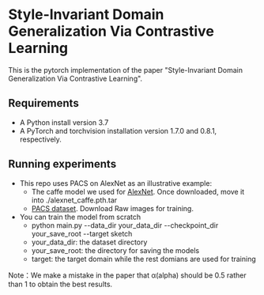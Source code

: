 # Style-Invariant Domain Generalization Via Contrastive Learning
This is the pytorch implementation of the paper "Style-Invariant Domain Generalization Via Contrastive Learning".

## Requirements

* A Python install version 3.7
* A PyTorch and torchvision installation version 1.7.0 and 0.8.1, respectively.

## Running experiments
* This repo uses PACS on AlexNet as an illustrative example:   
    *   The caffe model we used for [AlexNet](https://drive.google.com/file/d/1wUJTH1Joq2KAgrUDeKJghP1Wf7Q9w4z-/view?usp=sharing). Once downloaded, move it into ./alexnet_caffe.pth.tar
    *  [PACS dataset](http://www.eecs.qmul.ac.uk/~dl307/project_iccv2017). Download Raw images for training.
* You can train the model from scratch 
    * python main.py --data_dir your_data_dir --checkpoint_dir your_save_root  --target sketch 
    * your_data_dir: the dataset directory
    * your_save_root: the directory for saving the models
    * target: the  target domain while the rest domians are used for training
    
                                              
Note：We make a mistake in the paper that α(alpha) should be 0.5 rather than 1 to obtain the best results.

